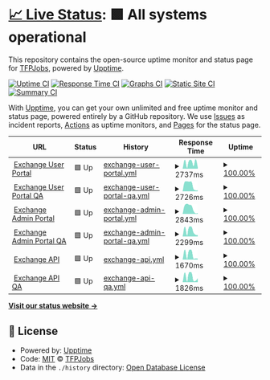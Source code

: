 # [📈 Live Status](https://TFPJobs.github.io/ex_status_page): <!--live status--> **🟩 All systems operational**

This repository contains the open-source uptime monitor and status page for [TFPJobs](https://TFPJobs.github.io/ex_status_page), powered by [Upptime](https://github.com/upptime/upptime).

[![Uptime CI](https://github.com/TFPJobs/ex_status_page/workflows/Uptime%20CI/badge.svg)](https://github.com/TFPJobs/ex_status_page/actions?query=workflow%3A%22Uptime+CI%22)
[![Response Time CI](https://github.com/TFPJobs/ex_status_page/workflows/Response%20Time%20CI/badge.svg)](https://github.com/TFPJobs/ex_status_page/actions?query=workflow%3A%22Response+Time+CI%22)
[![Graphs CI](https://github.com/TFPJobs/ex_status_page/workflows/Graphs%20CI/badge.svg)](https://github.com/TFPJobs/ex_status_page/actions?query=workflow%3A%22Graphs+CI%22)
[![Static Site CI](https://github.com/TFPJobs/ex_status_page/workflows/Static%20Site%20CI/badge.svg)](https://github.com/TFPJobs/ex_status_page/actions?query=workflow%3A%22Static+Site+CI%22)
[![Summary CI](https://github.com/TFPJobs/ex_status_page/workflows/Summary%20CI/badge.svg)](https://github.com/TFPJobs/ex_status_page/actions?query=workflow%3A%22Summary+CI%22)

With [Upptime](https://upptime.js.org), you can get your own unlimited and free uptime monitor and status page, powered entirely by a GitHub repository. We use [Issues](https://github.com/TFPJobs/ex_status_page/issues) as incident reports, [Actions](https://github.com/TFPJobs/ex_status_page/actions) as uptime monitors, and [Pages](https://TFPJobs.github.io/ex_status_page) for the status page.

<!--start: status pages-->
<!-- This summary is generated by Upptime (https://github.com/upptime/upptime) -->
<!-- Do not edit this manually, your changes will be overwritten -->
<!-- prettier-ignore -->
| URL | Status | History | Response Time | Uptime |
| --- | ------ | ------- | ------------- | ------ |
| <img alt="" src="https://icons.duckduckgo.com/ip3/bwex-user-prod.vercel.app.ico" height="13"> [Exchange User Portal](https://bwex-user-prod.vercel.app/) | 🟩 Up | [exchange-user-portal.yml](https://github.com/TFPJobs/ex_status_page/commits/HEAD/history/exchange-user-portal.yml) | <details><summary><img alt="Response time graph" src="./graphs/exchange-user-portal/response-time-week.png" height="20"> 2737ms</summary><br><a href="https://TFPJobs.github.io/ex_status_page/history/exchange-user-portal"><img alt="Response time 2414" src="https://img.shields.io/endpoint?url=https%3A%2F%2Fraw.githubusercontent.com%2FTFPJobs%2Fex_status_page%2FHEAD%2Fapi%2Fexchange-user-portal%2Fresponse-time.json"></a><br><a href="https://TFPJobs.github.io/ex_status_page/history/exchange-user-portal"><img alt="24-hour response time 4230" src="https://img.shields.io/endpoint?url=https%3A%2F%2Fraw.githubusercontent.com%2FTFPJobs%2Fex_status_page%2FHEAD%2Fapi%2Fexchange-user-portal%2Fresponse-time-day.json"></a><br><a href="https://TFPJobs.github.io/ex_status_page/history/exchange-user-portal"><img alt="7-day response time 2737" src="https://img.shields.io/endpoint?url=https%3A%2F%2Fraw.githubusercontent.com%2FTFPJobs%2Fex_status_page%2FHEAD%2Fapi%2Fexchange-user-portal%2Fresponse-time-week.json"></a><br><a href="https://TFPJobs.github.io/ex_status_page/history/exchange-user-portal"><img alt="30-day response time 2414" src="https://img.shields.io/endpoint?url=https%3A%2F%2Fraw.githubusercontent.com%2FTFPJobs%2Fex_status_page%2FHEAD%2Fapi%2Fexchange-user-portal%2Fresponse-time-month.json"></a><br><a href="https://TFPJobs.github.io/ex_status_page/history/exchange-user-portal"><img alt="1-year response time 2414" src="https://img.shields.io/endpoint?url=https%3A%2F%2Fraw.githubusercontent.com%2FTFPJobs%2Fex_status_page%2FHEAD%2Fapi%2Fexchange-user-portal%2Fresponse-time-year.json"></a></details> | <details><summary><a href="https://TFPJobs.github.io/ex_status_page/history/exchange-user-portal">100.00%</a></summary><a href="https://TFPJobs.github.io/ex_status_page/history/exchange-user-portal"><img alt="All-time uptime 99.74%" src="https://img.shields.io/endpoint?url=https%3A%2F%2Fraw.githubusercontent.com%2FTFPJobs%2Fex_status_page%2FHEAD%2Fapi%2Fexchange-user-portal%2Fuptime.json"></a><br><a href="https://TFPJobs.github.io/ex_status_page/history/exchange-user-portal"><img alt="24-hour uptime 100.00%" src="https://img.shields.io/endpoint?url=https%3A%2F%2Fraw.githubusercontent.com%2FTFPJobs%2Fex_status_page%2FHEAD%2Fapi%2Fexchange-user-portal%2Fuptime-day.json"></a><br><a href="https://TFPJobs.github.io/ex_status_page/history/exchange-user-portal"><img alt="7-day uptime 100.00%" src="https://img.shields.io/endpoint?url=https%3A%2F%2Fraw.githubusercontent.com%2FTFPJobs%2Fex_status_page%2FHEAD%2Fapi%2Fexchange-user-portal%2Fuptime-week.json"></a><br><a href="https://TFPJobs.github.io/ex_status_page/history/exchange-user-portal"><img alt="30-day uptime 99.74%" src="https://img.shields.io/endpoint?url=https%3A%2F%2Fraw.githubusercontent.com%2FTFPJobs%2Fex_status_page%2FHEAD%2Fapi%2Fexchange-user-portal%2Fuptime-month.json"></a><br><a href="https://TFPJobs.github.io/ex_status_page/history/exchange-user-portal"><img alt="1-year uptime 99.74%" src="https://img.shields.io/endpoint?url=https%3A%2F%2Fraw.githubusercontent.com%2FTFPJobs%2Fex_status_page%2FHEAD%2Fapi%2Fexchange-user-portal%2Fuptime-year.json"></a></details>
| <img alt="" src="https://icons.duckduckgo.com/ip3/bwex-user-qa.vercel.app.ico" height="13"> [Exchange User Portal QA](https://bwex-user-qa.vercel.app/) | 🟩 Up | [exchange-user-portal-qa.yml](https://github.com/TFPJobs/ex_status_page/commits/HEAD/history/exchange-user-portal-qa.yml) | <details><summary><img alt="Response time graph" src="./graphs/exchange-user-portal-qa/response-time-week.png" height="20"> 2726ms</summary><br><a href="https://TFPJobs.github.io/ex_status_page/history/exchange-user-portal-qa"><img alt="Response time 2633" src="https://img.shields.io/endpoint?url=https%3A%2F%2Fraw.githubusercontent.com%2FTFPJobs%2Fex_status_page%2FHEAD%2Fapi%2Fexchange-user-portal-qa%2Fresponse-time.json"></a><br><a href="https://TFPJobs.github.io/ex_status_page/history/exchange-user-portal-qa"><img alt="24-hour response time 4266" src="https://img.shields.io/endpoint?url=https%3A%2F%2Fraw.githubusercontent.com%2FTFPJobs%2Fex_status_page%2FHEAD%2Fapi%2Fexchange-user-portal-qa%2Fresponse-time-day.json"></a><br><a href="https://TFPJobs.github.io/ex_status_page/history/exchange-user-portal-qa"><img alt="7-day response time 2726" src="https://img.shields.io/endpoint?url=https%3A%2F%2Fraw.githubusercontent.com%2FTFPJobs%2Fex_status_page%2FHEAD%2Fapi%2Fexchange-user-portal-qa%2Fresponse-time-week.json"></a><br><a href="https://TFPJobs.github.io/ex_status_page/history/exchange-user-portal-qa"><img alt="30-day response time 2633" src="https://img.shields.io/endpoint?url=https%3A%2F%2Fraw.githubusercontent.com%2FTFPJobs%2Fex_status_page%2FHEAD%2Fapi%2Fexchange-user-portal-qa%2Fresponse-time-month.json"></a><br><a href="https://TFPJobs.github.io/ex_status_page/history/exchange-user-portal-qa"><img alt="1-year response time 2633" src="https://img.shields.io/endpoint?url=https%3A%2F%2Fraw.githubusercontent.com%2FTFPJobs%2Fex_status_page%2FHEAD%2Fapi%2Fexchange-user-portal-qa%2Fresponse-time-year.json"></a></details> | <details><summary><a href="https://TFPJobs.github.io/ex_status_page/history/exchange-user-portal-qa">100.00%</a></summary><a href="https://TFPJobs.github.io/ex_status_page/history/exchange-user-portal-qa"><img alt="All-time uptime 99.74%" src="https://img.shields.io/endpoint?url=https%3A%2F%2Fraw.githubusercontent.com%2FTFPJobs%2Fex_status_page%2FHEAD%2Fapi%2Fexchange-user-portal-qa%2Fuptime.json"></a><br><a href="https://TFPJobs.github.io/ex_status_page/history/exchange-user-portal-qa"><img alt="24-hour uptime 100.00%" src="https://img.shields.io/endpoint?url=https%3A%2F%2Fraw.githubusercontent.com%2FTFPJobs%2Fex_status_page%2FHEAD%2Fapi%2Fexchange-user-portal-qa%2Fuptime-day.json"></a><br><a href="https://TFPJobs.github.io/ex_status_page/history/exchange-user-portal-qa"><img alt="7-day uptime 100.00%" src="https://img.shields.io/endpoint?url=https%3A%2F%2Fraw.githubusercontent.com%2FTFPJobs%2Fex_status_page%2FHEAD%2Fapi%2Fexchange-user-portal-qa%2Fuptime-week.json"></a><br><a href="https://TFPJobs.github.io/ex_status_page/history/exchange-user-portal-qa"><img alt="30-day uptime 99.74%" src="https://img.shields.io/endpoint?url=https%3A%2F%2Fraw.githubusercontent.com%2FTFPJobs%2Fex_status_page%2FHEAD%2Fapi%2Fexchange-user-portal-qa%2Fuptime-month.json"></a><br><a href="https://TFPJobs.github.io/ex_status_page/history/exchange-user-portal-qa"><img alt="1-year uptime 99.74%" src="https://img.shields.io/endpoint?url=https%3A%2F%2Fraw.githubusercontent.com%2FTFPJobs%2Fex_status_page%2FHEAD%2Fapi%2Fexchange-user-portal-qa%2Fuptime-year.json"></a></details>
| <img alt="" src="https://icons.duckduckgo.com/ip3/bwex-admin-prod.vercel.app.ico" height="13"> [Exchange Admin Portal](https://bwex-admin-prod.vercel.app/) | 🟩 Up | [exchange-admin-portal.yml](https://github.com/TFPJobs/ex_status_page/commits/HEAD/history/exchange-admin-portal.yml) | <details><summary><img alt="Response time graph" src="./graphs/exchange-admin-portal/response-time-week.png" height="20"> 2843ms</summary><br><a href="https://TFPJobs.github.io/ex_status_page/history/exchange-admin-portal"><img alt="Response time 1852" src="https://img.shields.io/endpoint?url=https%3A%2F%2Fraw.githubusercontent.com%2FTFPJobs%2Fex_status_page%2FHEAD%2Fapi%2Fexchange-admin-portal%2Fresponse-time.json"></a><br><a href="https://TFPJobs.github.io/ex_status_page/history/exchange-admin-portal"><img alt="24-hour response time 4193" src="https://img.shields.io/endpoint?url=https%3A%2F%2Fraw.githubusercontent.com%2FTFPJobs%2Fex_status_page%2FHEAD%2Fapi%2Fexchange-admin-portal%2Fresponse-time-day.json"></a><br><a href="https://TFPJobs.github.io/ex_status_page/history/exchange-admin-portal"><img alt="7-day response time 2843" src="https://img.shields.io/endpoint?url=https%3A%2F%2Fraw.githubusercontent.com%2FTFPJobs%2Fex_status_page%2FHEAD%2Fapi%2Fexchange-admin-portal%2Fresponse-time-week.json"></a><br><a href="https://TFPJobs.github.io/ex_status_page/history/exchange-admin-portal"><img alt="30-day response time 1852" src="https://img.shields.io/endpoint?url=https%3A%2F%2Fraw.githubusercontent.com%2FTFPJobs%2Fex_status_page%2FHEAD%2Fapi%2Fexchange-admin-portal%2Fresponse-time-month.json"></a><br><a href="https://TFPJobs.github.io/ex_status_page/history/exchange-admin-portal"><img alt="1-year response time 1852" src="https://img.shields.io/endpoint?url=https%3A%2F%2Fraw.githubusercontent.com%2FTFPJobs%2Fex_status_page%2FHEAD%2Fapi%2Fexchange-admin-portal%2Fresponse-time-year.json"></a></details> | <details><summary><a href="https://TFPJobs.github.io/ex_status_page/history/exchange-admin-portal">100.00%</a></summary><a href="https://TFPJobs.github.io/ex_status_page/history/exchange-admin-portal"><img alt="All-time uptime 99.74%" src="https://img.shields.io/endpoint?url=https%3A%2F%2Fraw.githubusercontent.com%2FTFPJobs%2Fex_status_page%2FHEAD%2Fapi%2Fexchange-admin-portal%2Fuptime.json"></a><br><a href="https://TFPJobs.github.io/ex_status_page/history/exchange-admin-portal"><img alt="24-hour uptime 100.00%" src="https://img.shields.io/endpoint?url=https%3A%2F%2Fraw.githubusercontent.com%2FTFPJobs%2Fex_status_page%2FHEAD%2Fapi%2Fexchange-admin-portal%2Fuptime-day.json"></a><br><a href="https://TFPJobs.github.io/ex_status_page/history/exchange-admin-portal"><img alt="7-day uptime 100.00%" src="https://img.shields.io/endpoint?url=https%3A%2F%2Fraw.githubusercontent.com%2FTFPJobs%2Fex_status_page%2FHEAD%2Fapi%2Fexchange-admin-portal%2Fuptime-week.json"></a><br><a href="https://TFPJobs.github.io/ex_status_page/history/exchange-admin-portal"><img alt="30-day uptime 99.74%" src="https://img.shields.io/endpoint?url=https%3A%2F%2Fraw.githubusercontent.com%2FTFPJobs%2Fex_status_page%2FHEAD%2Fapi%2Fexchange-admin-portal%2Fuptime-month.json"></a><br><a href="https://TFPJobs.github.io/ex_status_page/history/exchange-admin-portal"><img alt="1-year uptime 99.74%" src="https://img.shields.io/endpoint?url=https%3A%2F%2Fraw.githubusercontent.com%2FTFPJobs%2Fex_status_page%2FHEAD%2Fapi%2Fexchange-admin-portal%2Fuptime-year.json"></a></details>
| <img alt="" src="https://icons.duckduckgo.com/ip3/bwex-admin-qa.vercel.app.ico" height="13"> [Exchange Admin Portal QA](https://bwex-admin-qa.vercel.app/) | 🟩 Up | [exchange-admin-portal-qa.yml](https://github.com/TFPJobs/ex_status_page/commits/HEAD/history/exchange-admin-portal-qa.yml) | <details><summary><img alt="Response time graph" src="./graphs/exchange-admin-portal-qa/response-time-week.png" height="20"> 2299ms</summary><br><a href="https://TFPJobs.github.io/ex_status_page/history/exchange-admin-portal-qa"><img alt="Response time 1593" src="https://img.shields.io/endpoint?url=https%3A%2F%2Fraw.githubusercontent.com%2FTFPJobs%2Fex_status_page%2FHEAD%2Fapi%2Fexchange-admin-portal-qa%2Fresponse-time.json"></a><br><a href="https://TFPJobs.github.io/ex_status_page/history/exchange-admin-portal-qa"><img alt="24-hour response time 4062" src="https://img.shields.io/endpoint?url=https%3A%2F%2Fraw.githubusercontent.com%2FTFPJobs%2Fex_status_page%2FHEAD%2Fapi%2Fexchange-admin-portal-qa%2Fresponse-time-day.json"></a><br><a href="https://TFPJobs.github.io/ex_status_page/history/exchange-admin-portal-qa"><img alt="7-day response time 2299" src="https://img.shields.io/endpoint?url=https%3A%2F%2Fraw.githubusercontent.com%2FTFPJobs%2Fex_status_page%2FHEAD%2Fapi%2Fexchange-admin-portal-qa%2Fresponse-time-week.json"></a><br><a href="https://TFPJobs.github.io/ex_status_page/history/exchange-admin-portal-qa"><img alt="30-day response time 1593" src="https://img.shields.io/endpoint?url=https%3A%2F%2Fraw.githubusercontent.com%2FTFPJobs%2Fex_status_page%2FHEAD%2Fapi%2Fexchange-admin-portal-qa%2Fresponse-time-month.json"></a><br><a href="https://TFPJobs.github.io/ex_status_page/history/exchange-admin-portal-qa"><img alt="1-year response time 1593" src="https://img.shields.io/endpoint?url=https%3A%2F%2Fraw.githubusercontent.com%2FTFPJobs%2Fex_status_page%2FHEAD%2Fapi%2Fexchange-admin-portal-qa%2Fresponse-time-year.json"></a></details> | <details><summary><a href="https://TFPJobs.github.io/ex_status_page/history/exchange-admin-portal-qa">100.00%</a></summary><a href="https://TFPJobs.github.io/ex_status_page/history/exchange-admin-portal-qa"><img alt="All-time uptime 99.74%" src="https://img.shields.io/endpoint?url=https%3A%2F%2Fraw.githubusercontent.com%2FTFPJobs%2Fex_status_page%2FHEAD%2Fapi%2Fexchange-admin-portal-qa%2Fuptime.json"></a><br><a href="https://TFPJobs.github.io/ex_status_page/history/exchange-admin-portal-qa"><img alt="24-hour uptime 100.00%" src="https://img.shields.io/endpoint?url=https%3A%2F%2Fraw.githubusercontent.com%2FTFPJobs%2Fex_status_page%2FHEAD%2Fapi%2Fexchange-admin-portal-qa%2Fuptime-day.json"></a><br><a href="https://TFPJobs.github.io/ex_status_page/history/exchange-admin-portal-qa"><img alt="7-day uptime 100.00%" src="https://img.shields.io/endpoint?url=https%3A%2F%2Fraw.githubusercontent.com%2FTFPJobs%2Fex_status_page%2FHEAD%2Fapi%2Fexchange-admin-portal-qa%2Fuptime-week.json"></a><br><a href="https://TFPJobs.github.io/ex_status_page/history/exchange-admin-portal-qa"><img alt="30-day uptime 99.74%" src="https://img.shields.io/endpoint?url=https%3A%2F%2Fraw.githubusercontent.com%2FTFPJobs%2Fex_status_page%2FHEAD%2Fapi%2Fexchange-admin-portal-qa%2Fuptime-month.json"></a><br><a href="https://TFPJobs.github.io/ex_status_page/history/exchange-admin-portal-qa"><img alt="1-year uptime 99.74%" src="https://img.shields.io/endpoint?url=https%3A%2F%2Fraw.githubusercontent.com%2FTFPJobs%2Fex_status_page%2FHEAD%2Fapi%2Fexchange-admin-portal-qa%2Fuptime-year.json"></a></details>
| <img alt="" src="https://icons.duckduckgo.com/ip3/exchange1.bitwage.com.ico" height="13"> [Exchange API](https://exchange1.bitwage.com/) | 🟩 Up | [exchange-api.yml](https://github.com/TFPJobs/ex_status_page/commits/HEAD/history/exchange-api.yml) | <details><summary><img alt="Response time graph" src="./graphs/exchange-api/response-time-week.png" height="20"> 1670ms</summary><br><a href="https://TFPJobs.github.io/ex_status_page/history/exchange-api"><img alt="Response time 1854" src="https://img.shields.io/endpoint?url=https%3A%2F%2Fraw.githubusercontent.com%2FTFPJobs%2Fex_status_page%2FHEAD%2Fapi%2Fexchange-api%2Fresponse-time.json"></a><br><a href="https://TFPJobs.github.io/ex_status_page/history/exchange-api"><img alt="24-hour response time 3899" src="https://img.shields.io/endpoint?url=https%3A%2F%2Fraw.githubusercontent.com%2FTFPJobs%2Fex_status_page%2FHEAD%2Fapi%2Fexchange-api%2Fresponse-time-day.json"></a><br><a href="https://TFPJobs.github.io/ex_status_page/history/exchange-api"><img alt="7-day response time 1670" src="https://img.shields.io/endpoint?url=https%3A%2F%2Fraw.githubusercontent.com%2FTFPJobs%2Fex_status_page%2FHEAD%2Fapi%2Fexchange-api%2Fresponse-time-week.json"></a><br><a href="https://TFPJobs.github.io/ex_status_page/history/exchange-api"><img alt="30-day response time 1854" src="https://img.shields.io/endpoint?url=https%3A%2F%2Fraw.githubusercontent.com%2FTFPJobs%2Fex_status_page%2FHEAD%2Fapi%2Fexchange-api%2Fresponse-time-month.json"></a><br><a href="https://TFPJobs.github.io/ex_status_page/history/exchange-api"><img alt="1-year response time 1854" src="https://img.shields.io/endpoint?url=https%3A%2F%2Fraw.githubusercontent.com%2FTFPJobs%2Fex_status_page%2FHEAD%2Fapi%2Fexchange-api%2Fresponse-time-year.json"></a></details> | <details><summary><a href="https://TFPJobs.github.io/ex_status_page/history/exchange-api">100.00%</a></summary><a href="https://TFPJobs.github.io/ex_status_page/history/exchange-api"><img alt="All-time uptime 100.00%" src="https://img.shields.io/endpoint?url=https%3A%2F%2Fraw.githubusercontent.com%2FTFPJobs%2Fex_status_page%2FHEAD%2Fapi%2Fexchange-api%2Fuptime.json"></a><br><a href="https://TFPJobs.github.io/ex_status_page/history/exchange-api"><img alt="24-hour uptime 100.00%" src="https://img.shields.io/endpoint?url=https%3A%2F%2Fraw.githubusercontent.com%2FTFPJobs%2Fex_status_page%2FHEAD%2Fapi%2Fexchange-api%2Fuptime-day.json"></a><br><a href="https://TFPJobs.github.io/ex_status_page/history/exchange-api"><img alt="7-day uptime 100.00%" src="https://img.shields.io/endpoint?url=https%3A%2F%2Fraw.githubusercontent.com%2FTFPJobs%2Fex_status_page%2FHEAD%2Fapi%2Fexchange-api%2Fuptime-week.json"></a><br><a href="https://TFPJobs.github.io/ex_status_page/history/exchange-api"><img alt="30-day uptime 100.00%" src="https://img.shields.io/endpoint?url=https%3A%2F%2Fraw.githubusercontent.com%2FTFPJobs%2Fex_status_page%2FHEAD%2Fapi%2Fexchange-api%2Fuptime-month.json"></a><br><a href="https://TFPJobs.github.io/ex_status_page/history/exchange-api"><img alt="1-year uptime 100.00%" src="https://img.shields.io/endpoint?url=https%3A%2F%2Fraw.githubusercontent.com%2FTFPJobs%2Fex_status_page%2FHEAD%2Fapi%2Fexchange-api%2Fuptime-year.json"></a></details>
| <img alt="" src="https://icons.duckduckgo.com/ip3/exchange2.bitwage.com.ico" height="13"> [Exchange API QA](https://exchange2.bitwage.com/) | 🟩 Up | [exchange-api-qa.yml](https://github.com/TFPJobs/ex_status_page/commits/HEAD/history/exchange-api-qa.yml) | <details><summary><img alt="Response time graph" src="./graphs/exchange-api-qa/response-time-week.png" height="20"> 1826ms</summary><br><a href="https://TFPJobs.github.io/ex_status_page/history/exchange-api-qa"><img alt="Response time 2048" src="https://img.shields.io/endpoint?url=https%3A%2F%2Fraw.githubusercontent.com%2FTFPJobs%2Fex_status_page%2FHEAD%2Fapi%2Fexchange-api-qa%2Fresponse-time.json"></a><br><a href="https://TFPJobs.github.io/ex_status_page/history/exchange-api-qa"><img alt="24-hour response time 3639" src="https://img.shields.io/endpoint?url=https%3A%2F%2Fraw.githubusercontent.com%2FTFPJobs%2Fex_status_page%2FHEAD%2Fapi%2Fexchange-api-qa%2Fresponse-time-day.json"></a><br><a href="https://TFPJobs.github.io/ex_status_page/history/exchange-api-qa"><img alt="7-day response time 1826" src="https://img.shields.io/endpoint?url=https%3A%2F%2Fraw.githubusercontent.com%2FTFPJobs%2Fex_status_page%2FHEAD%2Fapi%2Fexchange-api-qa%2Fresponse-time-week.json"></a><br><a href="https://TFPJobs.github.io/ex_status_page/history/exchange-api-qa"><img alt="30-day response time 2048" src="https://img.shields.io/endpoint?url=https%3A%2F%2Fraw.githubusercontent.com%2FTFPJobs%2Fex_status_page%2FHEAD%2Fapi%2Fexchange-api-qa%2Fresponse-time-month.json"></a><br><a href="https://TFPJobs.github.io/ex_status_page/history/exchange-api-qa"><img alt="1-year response time 2048" src="https://img.shields.io/endpoint?url=https%3A%2F%2Fraw.githubusercontent.com%2FTFPJobs%2Fex_status_page%2FHEAD%2Fapi%2Fexchange-api-qa%2Fresponse-time-year.json"></a></details> | <details><summary><a href="https://TFPJobs.github.io/ex_status_page/history/exchange-api-qa">100.00%</a></summary><a href="https://TFPJobs.github.io/ex_status_page/history/exchange-api-qa"><img alt="All-time uptime 100.00%" src="https://img.shields.io/endpoint?url=https%3A%2F%2Fraw.githubusercontent.com%2FTFPJobs%2Fex_status_page%2FHEAD%2Fapi%2Fexchange-api-qa%2Fuptime.json"></a><br><a href="https://TFPJobs.github.io/ex_status_page/history/exchange-api-qa"><img alt="24-hour uptime 100.00%" src="https://img.shields.io/endpoint?url=https%3A%2F%2Fraw.githubusercontent.com%2FTFPJobs%2Fex_status_page%2FHEAD%2Fapi%2Fexchange-api-qa%2Fuptime-day.json"></a><br><a href="https://TFPJobs.github.io/ex_status_page/history/exchange-api-qa"><img alt="7-day uptime 100.00%" src="https://img.shields.io/endpoint?url=https%3A%2F%2Fraw.githubusercontent.com%2FTFPJobs%2Fex_status_page%2FHEAD%2Fapi%2Fexchange-api-qa%2Fuptime-week.json"></a><br><a href="https://TFPJobs.github.io/ex_status_page/history/exchange-api-qa"><img alt="30-day uptime 100.00%" src="https://img.shields.io/endpoint?url=https%3A%2F%2Fraw.githubusercontent.com%2FTFPJobs%2Fex_status_page%2FHEAD%2Fapi%2Fexchange-api-qa%2Fuptime-month.json"></a><br><a href="https://TFPJobs.github.io/ex_status_page/history/exchange-api-qa"><img alt="1-year uptime 100.00%" src="https://img.shields.io/endpoint?url=https%3A%2F%2Fraw.githubusercontent.com%2FTFPJobs%2Fex_status_page%2FHEAD%2Fapi%2Fexchange-api-qa%2Fuptime-year.json"></a></details>

<!--end: status pages-->

[**Visit our status website →**](https://TFPJobs.github.io/ex_status_page)

## 📄 License

- Powered by: [Upptime](https://github.com/upptime/upptime)
- Code: [MIT](./LICENSE) © [TFPJobs](https://TFPJobs.github.io/ex_status_page)
- Data in the `./history` directory: [Open Database License](https://opendatacommons.org/licenses/odbl/1-0/)
